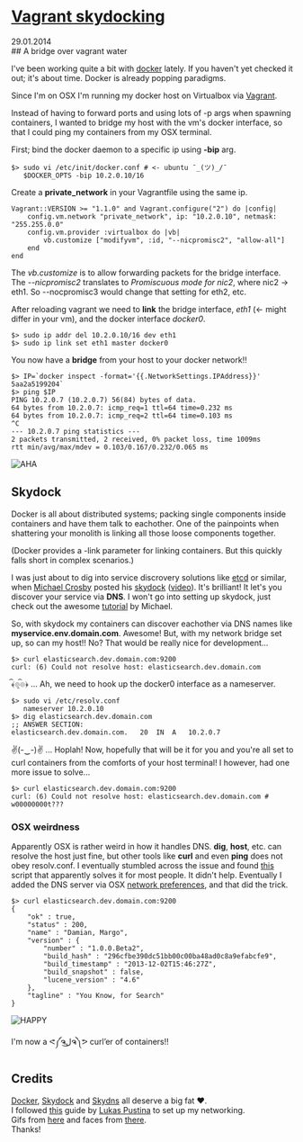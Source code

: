 # [Vagrant skydocking](/wwc/vagrant_skydocking.html)
<div class="date">29.01.2014</div>
## A bridge over vagrant water

I've been working quite a bit with [docker](http://docker.io) lately. If you haven't yet checked it out; it's about time. Docker is already popping paradigms.

Since I'm on OSX I'm running my docker host on Virtualbox via [Vagrant](http://www.vagrantup.com/).

Instead of having to forward ports and using lots of -p args when spawning containers, I wanted to bridge my host with the vm's docker interface, so that I could ping my containers from my OSX terminal.

First; bind the docker daemon to a specific ip using **-bip** arg.

	$> sudo vi /etc/init/docker.conf # <- ubuntu ¯_(ツ)_/¯
	   $DOCKER_OPTS -bip 10.2.0.10/16
	 
Create a **private_network** in your Vagrantfile using the same ip.

	Vagrant::VERSION >= "1.1.0" and Vagrant.configure("2") do |config|
		config.vm.network "private_network", ip: "10.2.0.10", netmask: "255.255.0.0"
		config.vm.provider :virtualbox do |vb|
			vb.customize ["modifyvm", :id, "--nicpromisc2", "allow-all"]
		end
	end

The *vb.customize* is to allow forwarding packets for the bridge interface. The *--nicpromisc2* translates to *Promiscuous mode for nic2*, where nic2 -> eth1. So --nocpromisc3 would change that setting for eth2, etc.

After reloading vagrant we need to **link** the bridge interface, *eth1* (<- might differ in your vm), and the docker interface *docker0*.

	$> sudo ip addr del 10.2.0.10/16 dev eth1
	$> sudo ip link set eth1 master docker0
	
You now have a **bridge** from your host to your docker network!!

	$> IP=`docker inspect -format='{{.NetworkSettings.IPAddress}}' 5aa2a5199204`
	$> ping $IP
	PING 10.2.0.7 (10.2.0.7) 56(84) bytes of data.
	64 bytes from 10.2.0.7: icmp_req=1 ttl=64 time=0.232 ms
	64 bytes from 10.2.0.7: icmp_req=2 ttl=64 time=0.103 ms
	^C
	--- 10.2.0.7 ping statistics ---
	2 packets transmitted, 2 received, 0% packet loss, time 1009ms
	rtt min/avg/max/mdev = 0.103/0.167/0.232/0.065 ms

![AHA](https://raw2.github.com/jglovier/gifs/gh-pages/aha/aha.gif)

## Skydock

Docker is all about distributed systems; packing single components inside containers and have them talk to eachother. One of the painpoints when shattering your monolith is linking all those loose components together.

(Docker provides a -link parameter for linking containers. But this quickly falls short in complex scenarios.)

I was just about to dig into service discrovery solutions like [etcd](https://github.com/coreos/etcd) or similar, when [Michael Crosby](http://crosbymichael.com/) posted his [skydock](https://github.com/crosbymichael/skydock) ([video](https://www.youtube.com/watch?v=Nw42q1ofrV0)). It's brilliant! It let's you discover your service via **DNS**. I won't go into setting up skydock, just check out the awesome [tutorial](https://github.com/crosbymichael/skydock) by Michael.

So, with skydock my containers can discover eachother via DNS names like **myservice.env.domain.com**. Awesome! But, with my network bridge set up, so can my host!! No? That would be really nice for development...

	$> curl elasticsearch.dev.domain.com:9200
	curl: (6) Could not resolve host: elasticsearch.dev.domain.com

﴾͡๏̯͡๏﴿ ... Ah, we need to hook up the docker0 interface as a nameserver.

	$> sudo vi /etc/resolv.conf
	   nameserver 10.2.0.10
	$> dig elasticsearch.dev.domain.com
	;; ANSWER SECTION:
	elasticsearch.dev.domain.com.	20	IN	A	10.2.0.7

✌(-‿-)✌ ... Hoplah! Now, hopefully that will be it for you and you're all set to curl containers from the comforts of your host terminal! I however, had one more issue to solve...

	$> curl elasticsearch.dev.domain.com:9200
	curl: (6) Could not resolve host: elasticsearch.dev.domain.com # w00000000t???

### OSX weirdness

Apparently OSX is rather weird in how it handles DNS. **dig**, **host**, etc. can resolve the host just fine, but other tools like **curl** and even **ping** does not obey resolv.conf. I eventually stumbled across the issue and found [this](https://github.com/michthom/AlwaysAppendSearchDomains) script that apparently solves it for most people. It didn't help. Eventually I added the DNS server via OSX [network preferences](http://support.apple.com/kb/PH14159), and that did the trick.

	$> curl elasticsearch.dev.domain.com:9200
	{
  		"ok" : true,
  		"status" : 200,
  		"name" : "Damian, Margo",
  		"version" : {
    		"number" : "1.0.0.Beta2",
    		"build_hash" : "296cfbe390dc51bb00c00ba48ad0c8a9efabcfe9",
    		"build_timestamp" : "2013-12-02T15:46:27Z",
    		"build_snapshot" : false,
    		"lucene_version" : "4.6"
  		},
  		"tagline" : "You Know, for Search"
	}

![HAPPY](http://i0.kym-cdn.com/profiles/icons/big/000/055/347/1313845263510.gif)

I'm now a ᕙ༼ຈل͜ຈ༽ᕗ curl’er of containers!!

## Credits

[Docker](http://docker.io), [Skydock](https://github.com/crosbymichael/skydock) and [Skydns](https://github.com/skynetservices/skydns) all deserve a big fat ♥.  
I followed [this](https://blog.codecentric.de/en/2014/01/docker-networking-made-simple-3-ways-connect-lxc-containers/) guide by [Lukas Pustina](https://twitter.com/drivebytesting) to set up my networking.  
Gifs from [here](https://github.com/jglovier/gifs) and faces from [there](https://github.com/maxogden/cool-ascii-faces).  
Thanks!